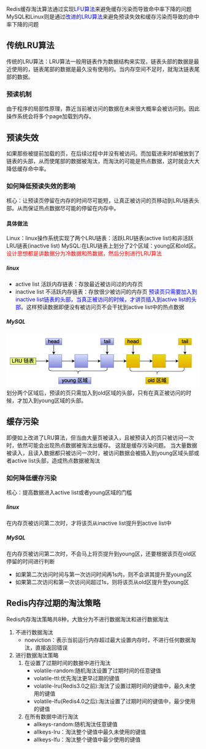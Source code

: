 Redis缓存淘汰算法通过实现<font color=blue>LFU算法</font>来避免缓存污染而导致命中率下降的问题
MySQL和Linux则是通过<font color=blue>改进的LRU算法</font>来避免预读失效和缓存污染而导致的命中率下降的问题
## 传统LRU算法
传统的LRU算法：LRU算法一般用链表作为数据结构来实现，链表头部的数据是最近使用的，链表尾部的数据是最久没有使用的。当内存空间不足时，就淘汰链表尾部的数据。
### 预读机制
由于程序的局部性原理，靠近当前被访问的数据在未来很大概率会被访问到。因此操作系统会将多个page加载到内存。
## 预读失效
如果那些被提前加载的页，在后续过程中并没有被访问。而加载进来时却被放到了链表的头部，从而使尾部的数据被淘汰，而淘汰的可能是热点数据，这时就会大大降低缓存命中率。
### 如何降低预读失效的影响
核心：让预读页停留在内存的时间尽可能短，让真正被访问的页移动到LRU链表头部。从而保证热点数据尽可能的停留在内存中。
#### 具体做法
Linux：linux操作系统实现了两个LRU链表：活跃LRU链表(active list)和非活跃LRU链表(inactive list)
MySQL:在LRU链表上划分了2个区域：young区和old区。
<font color=red>设计思想都是讲数据分为冷数据和热数据，然后分别进行LRU算法</font>

##### linux
* active list 活跃内存链表：存放最近被访问过的内存页
* inactive list 不活跃内存链表：存放很少被访问的内存页
<font color=blue>预读页只需要加入到inactive list链表的头部，当真正被访问的时候，才讲页插入到active list的头部</font>。这样预读数据即便没有被访问页不会干扰到active list中的热点数据
##### MySQL
![Alt text](image.png)
划分两个区域后，预读的页只需加入到old区域的头部，只有在真正被访问的时候，才加入到young区域的头部。

## 缓存污染
即便如上改进了LRU算法，但当由大量页被读入，且被预读入的页只被访问一次时，依然可能会出现热点数据被淘汰出缓存。 这就是缓存污染问题。
当大量数据被读入，且读入数据都只被访问一次时，被访问数据会被插入到young区域头部或者active list头部，造成热点数据被淘汰
### 如何降低缓存污染
核心：提高数据进入active list或者young区域的门槛
##### linux
在内存页被访问第二次时，才将该页从inactive list提升到active list中
##### MySQL
在内存页被访问第二次时，不会马上将页提升到young区，还要根据该页在old区停留的时间进行判断
* 如果第二次访问时间与第一次访问时间再1s内，则不会讲其提升至young区
* 如果第二次访问和第一次访问间超过1s，则将该页从old区提升至young区

## Redis内存过期的淘汰策略
Redis内存淘汰策略共8种，大致分为不进行数据淘汰和进行数据淘汰
1. 不进行数据淘汰
    * noeviction：表示当前运行内存超过最大设置内存时，不进行任何数据淘汰，直接返回错误
2. 进行数据淘汰策略
    1. 在设置了过期时间的数据中进行淘汰
        * volatile-random:随机淘汰设置了过期时间的任意键值
        * volatile-ttl:优先淘汰更早过期的键值
        * volatile-lru(Redis3.0之前):淘汰了设置过期时间的键值中，最久未使用的键值
        * volatile-lfu(Redis4.0之后):淘汰设置了过期时间的键值中，最少使用的键值
    2. 在所有数据中进行淘汰
        * allkeys-random:随机淘汰任意键值
        * allkeys-lru：淘汰整个键值中最久未使用的键值
        * allkeys-lfu：淘汰整个键值中最少使用的键值
